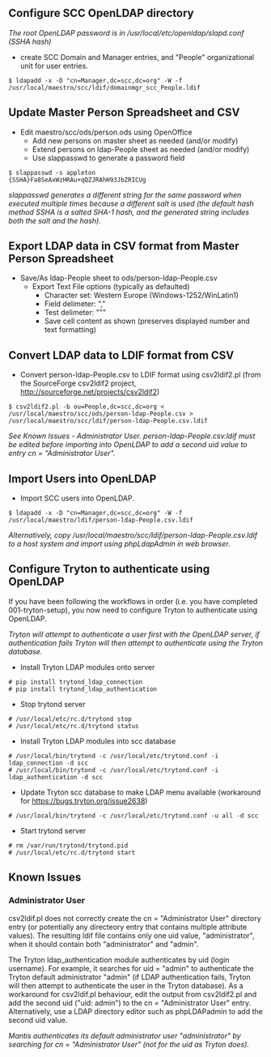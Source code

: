 ## Configure SCC OpenLDAP directory

*The root OpenLDAP password is in /usr/local/etc/openldap/slapd.conf (SSHA hash)*

* create SCC Domain and Manager entries, and "People" organizational unit for user entries.

```
$ ldapadd -x -D "cn=Manager,dc=scc,dc=org" -W -f /usr/local/maestro/scc/ldif/domainmgr_scc_People.ldif
```    

## Update Master Person Spreadsheet and CSV

* Edit maestro/scc/ods/person.ods using OpenOffice
    * Add new persons on master sheet as needed (and/or modify)
    * Extend persons on ldap-People sheet as needed (and/or modify)
    * Use slappasswd to generate a password field

    
```
$ slappasswd -s appleton
{SSHA}Fa8SeAxWzHRAu+qQZJRAhH93JbZRICUg
```

*slappasswd generates a different string for the same password when executed multiple times because a different salt is used (the  default hash method SSHA is a salted SHA-1 hash, and the generated string includes both the salt and the hash).*
    
## Export LDAP data in CSV format from Master Person Spreadsheet

* Save/As ldap-People sheet to ods/person-ldap-People.csv
    * Export Text File options (typically as defaulted)
        * Character set: Western Europe (Windows-1252/WinLatin1)
        * Field delimeter: ","
        * Test delimeter: """
        * Save cell content as shown (preserves displayed number and text formatting)


## Convert LDAP data to LDIF format from CSV

* Convert person-ldap-People.csv to LDIF format using csv2ldif2.pl (from the SourceForge csv2ldif2 project, http://sourceforge.net/projects/csv2ldif2)

```
$ csv2ldif2.pl -b ou=People,dc=scc,dc=org < /usr/local/maestro/scc/ods/person-ldap-People.csv > /usr/local/maestro/scc/ldif/person-ldap-People.csv.ldif
```
    
*See Known Issues - Administrator User. person-ldap-People.csv.ldif must be edited before importing into OpenLDAP to add a second uid value to entry cn = "Administrator User".*

## Import Users into OpenLDAP

* Import SCC users into OpenLDAP.

```
$ ldapadd -x -D "cn=Manager,dc=scc,dc=org" -W -f /usr/local/maestro/ldif/person-ldap-People.csv.ldif
```
    

*Alternatively, copy /usr/local/maestro/scc/ldif/person-ldap-People.csv.ldif to a host system and import using phpLdapAdmin in web browser.*

## Configure Tryton to authenticate using OpenLDAP

If you have been following the workflows in order (i.e. you have completed 001-tryton-setup), you now need to configure Tryton to authenticate using OpenLDAP.

*Tryton will attempt to authenticate a user first with the OpenLDAP server, if authentication fails Tryton will then attempt to authenticate using the Tryton database.*

* Install Tryton LDAP modules onto server

```
# pip install trytond_ldap_connection
# pip install trytond_ldap_authentication
```

* Stop trytond server

```
# /usr/local/etc/rc.d/trytond stop
# /usr/local/etc/rc.d/trytond status
```

* Install Tryton LDAP modules into scc database

```
# /usr/local/bin/trytond -c /usr/local/etc/trytond.conf -i ldap_connection -d scc
# /usr/local/bin/trytond -c /usr/local/etc/trytond.conf -i ldap_authentication -d scc
```

* Update Tryton scc database to make LDAP menu available (workaround for https://bugs.tryton.org/issue2638)

```
# /usr/local/bin/trytond -c /usr/local/etc/trytond.conf -u all -d scc
```

* Start trytond server

```
# rm /var/run/trytond/trytond.pid
# /usr/local/etc/rc.d/trytond start
```

## Known Issues

### Administrator User

csv2ldif.pl does not correctly create the cn = "Administrator User" directory entry (or potentially any directeory entry that contains multiple attribute values). The resulting ldif file contains only one uid value, "administrator", when it should contain both "administrator" and "admin".
    
The Tryton ldap_authentication module authenticates by uid (login username). For example, it searches for uid = "admin" to authenticate the Tryton default administrator "admin" (if LDAP authentication fails, Tryton will then attempt to authenticate the user in the Tryton database). As a workaround for csv2ldif.pl behaviour, edit the output from csv2ldif2.pl and add the second uid ("uid: admin") to the cn = "Administrator User" entry. Alternatively, use a LDAP directory editor such as phpLDAPadmin to add the second uid value.
 
*Mantis authenticates its default administrator user "administrator" by searching for cn = "Administrator User" (not for the uid as Tryton does).*
